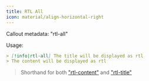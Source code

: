 ```yaml
---
title: RTL All
icon: material/align-horizontal-right
---
```


Callout metadata: "rtl-all"

Usage:

```md
> [!info|rtl-all] The title will be displayed as rtl
> The content will be displayed as rtl
```
> Shorthand for both ["rtl-content"](../content-styling/page-1.md)
> and ["rtl-title"](../title-styling/page-11.md)
